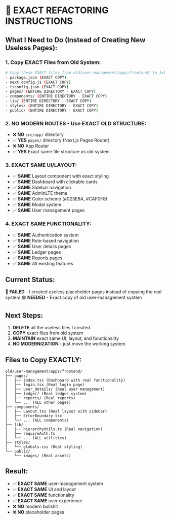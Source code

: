 # 🔄 **EXACT REFACTORING INSTRUCTIONS**

## **What I Need to Do (Instead of Creating New Useless Pages):**

### **1. Copy EXACT Files from Old System:**
```bash
# Copy these EXACT files from old/user-management/apps/frontend/ to 3xbat/frontend/apps/user-panel/
- package.json (EXACT COPY)
- next.config.js (EXACT COPY) 
- tsconfig.json (EXACT COPY)
- pages/ (ENTIRE DIRECTORY - EXACT COPY)
- components/ (ENTIRE DIRECTORY - EXACT COPY)
- lib/ (ENTIRE DIRECTORY - EXACT COPY)
- styles/ (ENTIRE DIRECTORY - EXACT COPY)
- public/ (ENTIRE DIRECTORY - EXACT COPY)
```

### **2. NO MODERN ROUTES - Use EXACT OLD STRUCTURE:**
- ❌ **NO** `src/app/` directory
- ✅ **YES** `pages/` directory (Next.js Pages Router)
- ❌ **NO** App Router
- ✅ **YES** Exact same file structure as old system

### **3. EXACT SAME UI/LAYOUT:**
- ✅ **SAME** Layout component with exact styling
- ✅ **SAME** Dashboard with clickable cards
- ✅ **SAME** Sidebar navigation
- ✅ **SAME** AdminLTE theme
- ✅ **SAME** Color scheme (#023E8A, #CAF0F8)
- ✅ **SAME** Modal system
- ✅ **SAME** User management pages

### **4. EXACT SAME FUNCTIONALITY:**
- ✅ **SAME** Authentication system
- ✅ **SAME** Role-based navigation
- ✅ **SAME** User details pages
- ✅ **SAME** Ledger pages
- ✅ **SAME** Reports pages
- ✅ **SAME** All existing features

## **Current Status:**
🔴 **FAILED** - I created useless placeholder pages instead of copying the real system
🟢 **NEEDED** - Exact copy of old user-management system

## **Next Steps:**
1. **DELETE** all the useless files I created
2. **COPY** exact files from old system
3. **MAINTAIN** exact same UI, layout, and functionality
4. **NO MODERNIZATION** - just move the working system

## **Files to Copy EXACTLY:**
```
old/user-management/apps/frontend/
├── pages/
│   ├── index.tsx (Dashboard with real functionality)
│   ├── login.tsx (Real login page)
│   ├── user_details/ (Real user management)
│   ├── ledger/ (Real ledger system)
│   ├── reports/ (Real reports)
│   └── ... (ALL other pages)
├── components/
│   ├── Layout.tsx (Real layout with sidebar)
│   ├── ErrorBoundary.tsx
│   └── ... (ALL components)
├── lib/
│   ├── hierarchyUtils.ts (Real navigation)
│   ├── requireAuth.ts
│   └── ... (ALL utilities)
├── styles/
│   └── globals.css (Real styling)
└── public/
    └── images/ (Real assets)
```

## **Result:**
- ✅ **EXACT SAME** user-management system
- ✅ **EXACT SAME** UI and layout  
- ✅ **EXACT SAME** functionality
- ✅ **EXACT SAME** user experience
- ❌ **NO** modern bullshit
- ❌ **NO** placeholder pages 